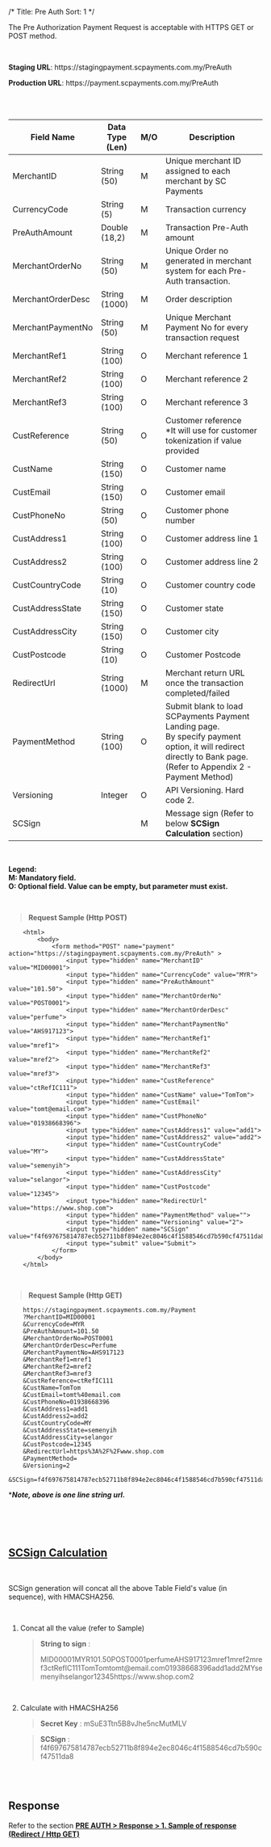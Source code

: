 /*
Title: Pre Auth
Sort: 1
*/

The Pre Authorization Payment Request is acceptable with HTTPS GET or POST method. 

<br />

**Staging URL**:	htt<span>ps://stagingpayment.scpayments.com.my/PreAuth

**Production URL**: htt<span>ps://payment</span>.scpayments.com.my/PreAuth

<br />
<br />


| Field Name        | Data Type (Len) | M/O | Description                                                                                                                                                                   |
|-------------------|-----------------|-----|-------------------------------------------------------------------------------------------------------------------------------------------------------------------------------|
| MerchantID        | String (50)     | M   | Unique merchant   ID assigned to each merchant by SC Payments                                                                                                              |
| CurrencyCode      | String (5)      | M   | Transaction currency                                                                                                                                                          |
| PreAuthAmount     | Double (18,2)   | M   | Transaction Pre-Auth amount                                                                                                                                                   |
| MerchantOrderNo   | String (50)     | M   | Unique Order no generated in merchant system for each Pre-Auth transaction.                                                                                                   |
| MerchantOrderDesc | String (1000)   | M   | Order description                                                                                                                                                             |
| MerchantPaymentNo | String (50)     | M   | Unique Merchant Payment No for every transaction request                                                                                                                      |
| MerchantRef1      | String (100)    | O   | Merchant reference 1                                                                                                                                                          |
| MerchantRef2      | String (100)    | O   | Merchant reference 2                                                                                                                                                          |
| MerchantRef3      | String (100)    | O   | Merchant reference 3                                                                                                                                                          |
| CustReference     | String (50)     | O   | Customer reference<br />*It will use for customer tokenization if value provided                                                                                              |
| CustName          | String (150)    | O   | Customer name                                                                                                                                                                 |
| CustEmail         | String (150)    | O   | Customer email                                                                                                                                                                |
| CustPhoneNo       | String (50)     | O   | Customer phone number                                                                                                                                                         |
| CustAddress1      | String (100)    | O   | Customer address line 1                                                                                                                                                       |
| CustAddress2      | String (100)    | O   | Customer address line 2                                                                                                                                                       |
| CustCountryCode   | String (10)     | O   | Customer country code                                                                                                                                                         |
| CustAddressState  | String (150)    | O   | Customer state                                                                                                                                                                |
| CustAddressCity   | String (150)    | O   | Customer city                                                                                                                                                                 |
| CustPostcode      | String (10)     | O   | Customer Postcode                                                                                                                                                             |
| RedirectUrl       | String (1000)   | M   | Merchant return URL once the transaction   completed/failed                                                                                                                   |
| PaymentMethod     | String (100)    | O   | Submit blank to load SCPayments Payment Landing page.<br /> By specify payment option, it will redirect directly to Bank page.<br />(Refer to Appendix 2 - Payment Method) |
| Versioning        | Integer         | O   | API Versioning. Hard code 2.                                                                                                                                                  |
| SCSign            |                 | M   | Message sign (Refer to below <b>SCSign Calculation</b> section)                                                                                                               |



&nbsp;&nbsp;

**Legend:** <br />
**M: Mandatory field.**<br />
**O: Optional field. Value can be empty, but parameter must exist.**


&nbsp;


> **Request Sample (Http POST)**

        <html>
            <body>
                <form method="POST" name="payment" action="https://stagingpayment.scpayments.com.my/PreAuth" >
                    <input type="hidden" name="MerchantID" value="MID00001">
                    <input type="hidden" name="CurrencyCode" value="MYR">
                    <input type="hidden" name="PreAuthAmount" value="101.50">
                    <input type="hidden" name="MerchantOrderNo" value="POST0001">
                    <input type="hidden" name="MerchantOrderDesc" value="perfume">
                    <input type="hidden" name="MerchantPaymentNo" value="AHS917123">
                    <input type="hidden" name="MerchantRef1" value="mref1">
                    <input type="hidden" name="MerchantRef2" value="mref2">
                    <input type="hidden" name="MerchantRef3" value="mref3">
                    <input type="hidden" name="CustReference" value="ctRefIC111">
                    <input type="hidden" name="CustName" value="TomTom">
                    <input type="hidden" name="CustEmail" value="tomt@email.com">
                    <input type="hidden" name="CustPhoneNo" value="01938668396">
                    <input type="hidden" name="CustAddress1" value="add1">
                    <input type="hidden" name="CustAddress2" value="add2">
                    <input type="hidden" name="CustCountryCode" value="MY">
                    <input type="hidden" name="CustAddressState" value="semenyih">
                    <input type="hidden" name="CustAddressCity" value="selangor">
                    <input type="hidden" name="CustPostcode" value="12345">
                    <input type="hidden" name="RedirectUrl" value="https://www.shop.com">
                    <input type="hidden" name="PaymentMethod" value="">
                    <input type="hidden" name="Versioning" value="2">
                    <input type="hidden" name="SCSign" value="f4f697675814787ecb52711b8f894e2ec8046c4f1588546cd7b590cf47511da8">
                    <input type="submit" value="Submit">
                </form>
            </body>
        </html>

&nbsp;
&nbsp;

> **Request Sample (Http GET)**
    
        https://stagingpayment.scpayments.com.my/Payment
        ?MerchantID=MID00001
        &CurrencyCode=MYR
        &PreAuthAmount=101.50
        &MerchantOrderNo=POST0001
        &MerchantOrderDesc=Perfume
        &MerchantPaymentNo=AHS917123
        &MerchantRef1=mref1
        &MerchantRef2=mref2
        &MerchantRef3=mref3
        &CustReference=ctRefIC111
        &CustName=TomTom
        &CustEmail=tomt%40email.com
        &CustPhoneNo=01938668396
        &CustAddress1=add1
        &CustAddress2=add2
        &CustCountryCode=MY
        &CustAddressState=semenyih
        &CustAddressCity=selangor
        &CustPostcode=12345
        &RedirectUrl=https%3A%2F%2Fwww.shop.com
        &PaymentMethod=
        &Versioning=2
        &SCSign=f4f697675814787ecb52711b8f894e2ec8046c4f1588546cd7b590cf47511da8
****Note, above is one line string url.***

<br /><br /><br />


## <u>SCSign Calculation</u>

<br />

SCSign generation will concat all the above Table Field's value (in sequence), with HMACSHA256.

<br />

1. Concat all the value (refer to Sample)

    > **String to sign** : <p style="word-wrap: break-word;">MID00001MYR101.50POST0001perfumeAHS917123mref1mref2mref3ctRefIC111TomTomtomt<span>@</span>email.com01938668396add1add2MYsemenyihselangor12345https<span>​://w</span>ww.shop.com2</p>

<br />

2. Calculate with HMACSHA256
    > **Secret Key** : mSuE3Ttn5B8vJhe5ncMutMLV

    > **SCSign** : f4f697675814787ecb52711b8f894e2ec8046c4f1588546cd7b590cf47511da8


<br /><br />


## Response

Refer to the section <a href="https://devdocs.scpayments.com.my/pages/PreAuth/Response#ResponseGET" target="_blank"><b>PRE AUTH > Response > 1. Sample of response (Redirect / Http GET)</b></a>